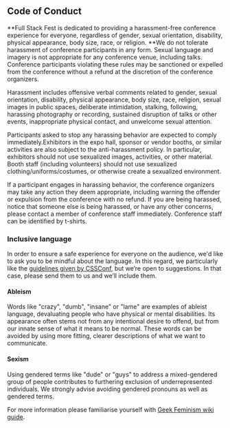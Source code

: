 ## Code of Conduct

**Full Stack Fest is dedicated to providing a harassment-free conference experience for everyone, regardless of gender, sexual orientation, disability, physical appearance, body size, race, or religion. **We do not tolerate harassment of conference participants in any form. Sexual language and imagery is not appropriate for any conference venue, including talks. Conference participants violating these rules may be sanctioned or expelled from the conference without a refund at the discretion of the conference organizers.

Harassment includes offensive verbal comments related to gender, sexual orientation, disability, physical appearance, body size, race, religion, sexual images in public spaces, deliberate intimidation, stalking, following, harassing photography or recording, sustained disruption of talks or other events, inappropriate physical contact, and unwelcome sexual attention.

Participants asked to stop any harassing behavior are expected to comply immediately.Exhibitors in the expo hall, sponsor or vendor booths, or similar activities are also subject to the anti-harassment policy. In particular, exhibitors should not use sexualized images, activities, or other material. Booth staff \(including volunteers\) should not use sexualized clothing/uniforms/costumes, or otherwise create a sexualized environment.

If a participant engages in harassing behavior, the conference organizers may take any action they deem appropriate, including warning the offender or expulsion from the conference with no refund. If you are being harassed, notice that someone else is being harassed, or have any other concerns, please contact a member of conference staff immediately. Conference staff can be identified by t-shirts.

### Inclusive language

In order to ensure a safe experience for everyone on the audience, we'd like to ask you to be mindful about the language. In this regard, we particularly like the [guidelines given by CSSConf](http://2016.cssconf.com.au/codeofconduct/), but we’re open to suggestions. In that case, please send them to us and we’ll include them.

#### Ableism

Words like "crazy", "dumb", "insane" or "lame" are examples of ableist language, devaluating people who have physical or mental disabilities. Its appearance often stems not from any intentional desire to offend, but from our innate sense of what it means to be normal. These words can be avoided by using more fitting, clearer descriptions of what we want to communicate.

#### Sexism

Using gendered terms like "dude" or "guys" to address a mixed-gendered group of people contributes to furthering exclusion of underrepresented individuals. We strongly advise avoiding gendered pronouns as well as gendered terms.

For more information please familiarise yourself with [Geek Feminism wiki guide](http://geekfeminism.wikia.com/wiki/Nonsexist_language).

